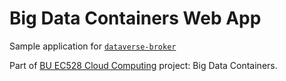 # Big Data Containers Web App

Sample application for [`dataverse-broker`](https://github.com/SamiSousa/dataverse-broker)

Part of [BU EC528 Cloud Computing](https://github.com/BU-NU-CLOUD-SP18) project: Big Data Containers.